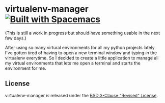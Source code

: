 # virtualenv-manager[![Built with Spacemacs](https://cdn.rawgit.com/syl20bnr/spacemacs/442d025779da2f62fc86c2082703697714db6514/assets/spacemacs-badge.svg)](http://spacemacs.org)

(This is still a work in progress but should have something usable in the next few days.)

After using so many virtural environments for all my python projects lately I've gotten tired of having to open a new terminal window and typing in the virtualenv everytime. So I decided to create a little application to manage all my virtual environments that lets me open a terminal and starts the environment for me.

## License
virtualenv-manager is released under the [BSD 3-Clause "Revised" License](LICENSE.md).
